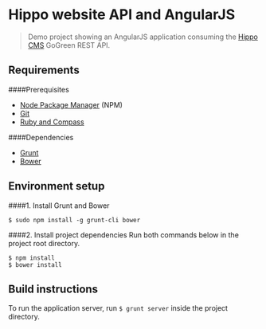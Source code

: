 Hippo website API and AngularJS
===============================

> Demo project showing an AngularJS application consuming the [Hippo CMS](http://www.onehippo.com/en) GoGreen REST API.

## Requirements
####Prerequisites

* [Node Package Manager](https://npmjs.org/) (NPM)
* [Git](http://git-scm.com/)
* [Ruby and Compass](http://compass-style.org/install/)

####Dependencies

* [Grunt](http://gruntjs.com/)
* [Bower](http://bower.io/)

## Environment setup
####1. Install Grunt and Bower

    $ sudo npm install -g grunt-cli bower
    
####2. Install project dependencies
Run both commands below in the project root directory.

    $ npm install
    $ bower install

## Build instructions
To run the application server, run `$ grunt server` inside the project directory.
